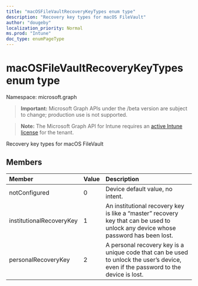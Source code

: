 ```yaml
---
title: "macOSFileVaultRecoveryKeyTypes enum type"
description: "Recovery key types for macOS FileVault"
author: "dougeby"
localization_priority: Normal
ms.prod: "Intune"
doc_type: enumPageType
---
```


# macOSFileVaultRecoveryKeyTypes enum type

Namespace: microsoft.graph

> **Important:** Microsoft Graph APIs under the /beta version are subject to change; production use is not supported.

> **Note:** The Microsoft Graph API for Intune requires an [active Intune license](https://go.microsoft.com/fwlink/?linkid=839381) for the tenant.

Recovery key types for macOS FileVault

## Members
|Member|Value|Description|
|:---|:---|:---|
|notConfigured|0|Device default value, no intent.|
|institutionalRecoveryKey|1|An institutional recovery key is like a “master” recovery key that can be used to unlock any device whose password has been lost.|
|personalRecoveryKey|2|A personal recovery key is a unique code that can be used to unlock the user’s device, even if the password to the device is lost.|



